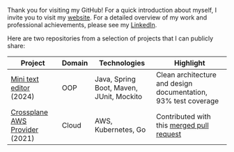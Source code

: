 Thank you for visiting my GitHub! For a quick introduction about myself, I invite you to visit my [website](https://www.bjpw.me/). For a detailed overview of my work and professional achievements, please see my [LinkedIn](https://www.linkedin.com/in/wolffbe/).

Here are two repositories from a selection of projects that I can publicly share:

| Project | Domain   | Technologies | Highlight |
|---------|----------|--------------|-----------|
| [Mini text editor](https://github.com/wolffbe/minitexteditor) (2024) | OOP      | Java, Spring Boot, Maven, JUnit, Mockito | Clean architecture and design documentation, 93% test coverage |
| [Crossplane AWS Provider](https://github.com/crossplane-contrib/provider-aws) (2021) | Cloud    | AWS, Kubernetes, Go | Contributed with this [merged pull request](https://github.com/crossplane-contrib/provider-aws/pull/469) |
